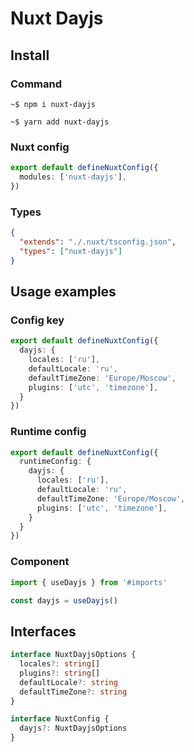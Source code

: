 # Nuxt Dayjs

## Install

### Command

```console
~$ npm i nuxt-dayjs

~$ yarn add nuxt-dayjs
```

### Nuxt config

```ts
export default defineNuxtConfig({
  modules: ['nuxt-dayjs'],
})
```

### Types

```json
{
  "extends": "./.nuxt/tsconfig.json",
  "types": ["nuxt-dayjs"]
}
```


## Usage examples

### Config key

```ts
export default defineNuxtConfig({
  dayjs: {
    locales: ['ru'],
    defaultLocale: 'ru',
    defaultTimeZone: 'Europe/Moscow',
    plugins: ['utc', 'timezone'],
  }
})
```

### Runtime config

```ts
export default defineNuxtConfig({
  runtimeConfig: {
    dayjs: {
      locales: ['ru'],
      defaultLocale: 'ru',
      defaultTimeZone: 'Europe/Moscow',
      plugins: ['utc', 'timezone'],
    }
  }
})
```

### Component

```ts
import { useDayjs } from '#imports'

const dayjs = useDayjs()
```

## Interfaces

```ts
interface NuxtDayjsOptions {
  locales?: string[]
  plugins?: string[]
  defaultLocale?: string
  defaultTimeZone?: string
}

interface NuxtConfig {
  dayjs?: NuxtDayjsOptions
}
```
